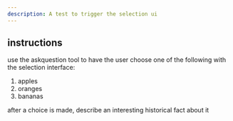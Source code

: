 ```yaml
---
description: A test to trigger the selection ui
---
```


## instructions

use the askquestion tool to have the user choose one of the following with the selection interface:

1. apples
2. oranges
3. bananas

after a choice is made, describe an interesting historical fact about it

